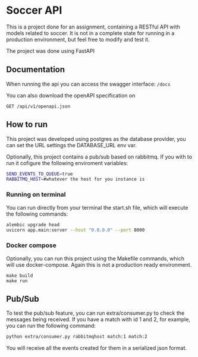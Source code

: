 # Soccer API
This is a project done for an assignment, containing a RESTful API with models related to soccer.
It is not in a complete state for running in a production environment, but feel free to modify and test it.

The project was done using FastAPI

## Documentation
When running the api you can access the swagger interface:
``/docs``

You can also download the openAPI specification on 
```
GET /api/v1/openapi.json
```

## How to run
This project was developed using postgres as the database provider, you can set the URL settings the DATABASE_URL env var.

Optionally, this project contains a pub/sub based on rabbitmq. If you with to run it cofigure the following enviroment variables:
```bash
SEND_EVENTS_TO_QUEUE=true
RABBITMQ_HOST=#whatever the host for you instance is
```

### Running on terminal
You can run directly from your terminal the start.sh file, which will execute the following commands:
```bash
alembic upgrade head
uvicorn app.main:server --host "0.0.0.0" --port 8000
```


### Docker compose
Optionally, you can run this project using the Makefile commands, which will use docker-compose.
Again this is not a production ready environment.

```
make build
make run
```

## Pub/Sub
To test the pub/sub feature, you can run extra/consumer.py to check the messages being received.
If you have a match with id 1 and 2, for example, you can run the following command:
```bash
python extra/consumer.py rabbitmqhost match:1 match:2
```
You will receive all the events created for them in a serialized json format.
